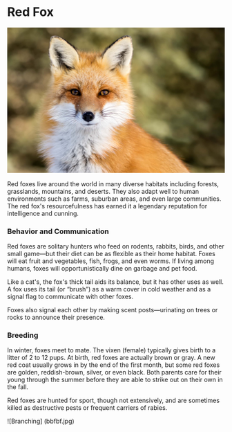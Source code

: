 # Red Fox
![Branching](dfnf.jpg)

Red foxes live around the world in many diverse habitats including forests, grasslands, mountains, and deserts. They also adapt well to human environments such as farms, suburban areas, and even large communities. The red fox's resourcefulness has earned it a legendary reputation for intelligence and cunning.

### Behavior and Communication

Red foxes are solitary hunters who feed on rodents, rabbits, birds, and other small game—but their diet can be as flexible as their home habitat. Foxes will eat fruit and vegetables, fish, frogs, and even worms. If living among humans, foxes will opportunistically dine on garbage and pet food.

Like a cat's, the fox's thick tail aids its balance, but it has other uses as well. A fox uses its tail (or “brush”) as a warm cover in cold weather and as a signal flag to communicate with other foxes.

Foxes also signal each other by making scent posts—urinating on trees or rocks to announce their presence.

### Breeding

In winter, foxes meet to mate. The vixen (female) typically gives birth to a litter of 2 to 12 pups. At birth, red foxes are actually brown or gray. A new red coat usually grows in by the end of the first month, but some red foxes are golden, reddish-brown, silver, or even black. Both parents care for their young through the summer before they are able to strike out on their own in the fall.

Red foxes are hunted for sport, though not extensively, and are sometimes killed as destructive pests or frequent carriers of rabies.

![Branching] (bbfbf.jpg)
